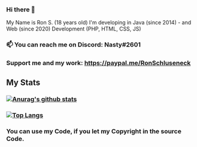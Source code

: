 ### Hi there 👋

My Name is Ron S. (18 years old)
 I'm developing in Java (since 2014) - and Web (since 2020) Development (PHP, HTML, CSS, JS)

### 📫 You can reach me on Discord: Nasty#2601

### Support me and my work: https://paypal.me/RonSchluseneck

## My Stats



### [![Anurag's github stats](https://github-readme-stats.vercel.app/api?username=NastyOOF&theme=dracula)](https://github.com/anuraghazra/github-readme-stats)

### [![Top Langs](https://github-readme-stats.vercel.app/api/top-langs/?username=NastyOOF&theme=dracula)](https://github.com/anuraghazra/github-readme-stats)



### You can use my Code, if you let my Copyright in the source Code.

<!--
**NastyOOF/NastyOOF** is a ✨ _special_ ✨ repository because its `README.md` (this file) appears on your GitHub profile.
